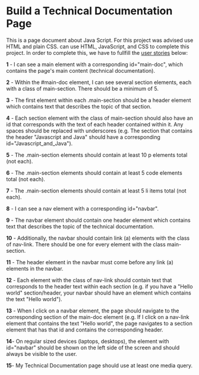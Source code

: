 # Build a Technical Documentation Page

This is a page document about Java Script. For this project was advised use HTML and plain CSS.  can use HTML, JavaScript, and CSS to complete this project.
In order to complete this, we have to fullfill the [user stories](https://en.wikipedia.org/wiki/User_story) below:


**1** - I can see a main element with a corresponding id="main-doc", which contains the page's main content (technical documentation).

**2** - Within the #main-doc element, I can see several section elements, each with a class of main-section. There should be a minimum of 5.

**3** - The first element within each .main-section should be a header element which contains text that describes the topic of that section.

**4** - Each section element with the class of main-section should also have an id that corresponds with the text of each header contained within it. Any spaces should be replaced with underscores (e.g. The section that contains the header "Javascript and Java" should have a corresponding id="Javascript_and_Java").

**5** - The .main-section elements should contain at least 10 p elements total (not each).

**6** - The .main-section elements should contain at least 5 code elements total (not each).

**7** - The .main-section elements should contain at least 5 li items total (not each).

**8** - I can see a nav element with a corresponding id="navbar".

**9** - The navbar element should contain one header element which contains text that describes the topic of the technical documentation.

**10** - Additionally, the navbar should contain link (a) elements with the class of nav-link. There should be one for every element with the class main-section.

**11** - The header element in the navbar must come before any link (a) elements in the navbar.

**12** - Each element with the class of nav-link should contain text that corresponds to the header text within each section (e.g. if you have a "Hello world" section/header, your navbar should have an element which contains the text "Hello world").

**13** - When I click on a navbar element, the page should navigate to the corresponding section of the main-doc element (e.g. If I click on a nav-link element that contains the text "Hello world", the page navigates to a section element that has that id and contains the corresponding header.

**14**- On regular sized devices (laptops, desktops), the element with id="navbar" should be shown on the left side of the screen and should always be visible to the user.

**15**- My Technical Documentation page should use at least one media query.
